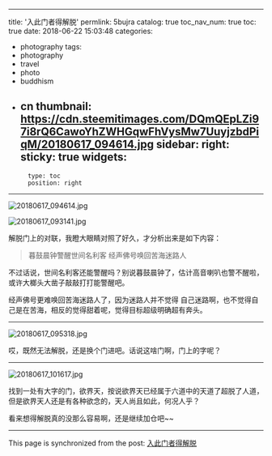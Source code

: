 
---
title: '入此门者得解脱'
permlink: 5bujra
catalog: true
toc_nav_num: true
toc: true
date: 2018-06-22 15:03:48
categories:
- photography
tags:
- photography
- travel
- photo
- buddhism
- cn
thumbnail: https://cdn.steemitimages.com/DQmQEpLZi97i8rQ6CawoYhZWHGqwFhVysMw7UuyjzbdPiqM/20180617_094614.jpg
sidebar:
    right:
        sticky: true
widgets:
    -
        type: toc
        position: right
---


![20180617_094614.jpg](https://cdn.steemitimages.com/DQmQEpLZi97i8rQ6CawoYhZWHGqwFhVysMw7UuyjzbdPiqM/20180617_094614.jpg)

![20180617_093141.jpg](https://cdn.steemitimages.com/DQmXPRwNufHnACys7wCGX3e7PKsAMzo6pK1ea3KreDRRCE8/20180617_093141.jpg)

解脱门上的对联，我瞪大眼睛对照了好久，才分析出来是如下内容：
>暮鼓晨钟警醒世间名利客
经声佛号唤回苦海迷路人

不过话说，世间名利客还能警醒吗？别说暮鼓晨钟了，估计高音喇叭也警不醒啦，或许大榔头大凿子敲敲打打能警醒吧。

经声佛号更难唤回苦海迷路人了，因为迷路人并不觉得 自己迷路啊，也不觉得自己是在苦海，相反的觉得甜着呢，觉得目标超级明确超有奔头。

----

![20180617_095318.jpg](https://cdn.steemitimages.com/DQmRXbRWYKVhLQqnynJPVYP8g2iYaaNkW8qtq9RrBJ7GK3R/20180617_095318.jpg)

哎，既然无法解脱，还是换个门进吧。话说这啥门啊，门上的字呢？

----

![20180617_101617.jpg](https://cdn.steemitimages.com/DQmSkFC84amtFMGRC6x1rJXpR6RueK98veUmjhzEdh23gyb/20180617_101617.jpg)

找到一处有大字的门，欲界天，按说欲界天已经属于六道中的天道了超脱了人道，但是欲界天人还是有各种欲念的，天人尚且如此，何况人乎？

看来想得解脱真的没那么容易啊，还是继续加仓吧~~

- - -

This page is synchronized from the post: [入此门者得解脱](https://steemit.com/@oflyhigh/5bujra)
